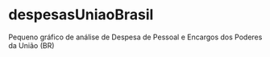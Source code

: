 # despesasUniaoBrasil
Pequeno gráfico de análise de Despesa de Pessoal e Encargos dos Poderes da União (BR)
